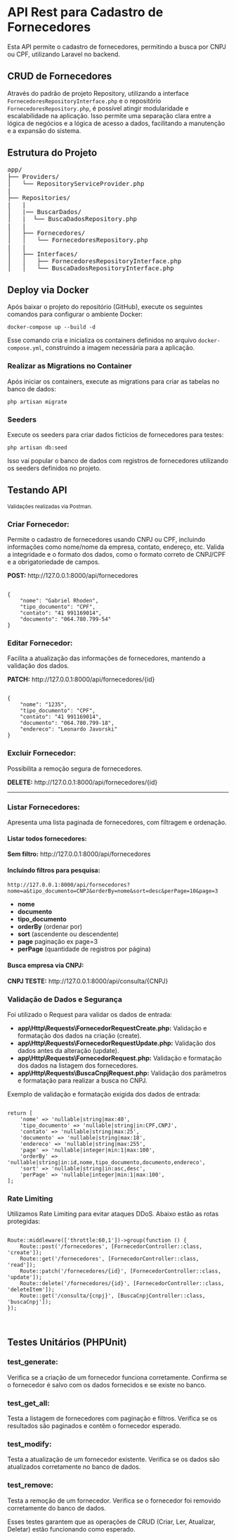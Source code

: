 <h1>API Rest para Cadastro de Fornecedores</h1>

<p>Esta API permite o cadastro de fornecedores, permitindo a busca por CNPJ ou CPF, utilizando Laravel no backend.</p>

<h2>CRUD de Fornecedores</h2>

<p>Através do padrão de projeto Repository, utilizando a interface <code>FornecedoresRepositoryInterface.php</code> e o repositório <code>FornecedoresRepository.php</code>, é possível atingir modularidade e escalabilidade na aplicação. Isso permite uma separação clara entre a lógica de negócios e a lógica de acesso a dados, facilitando a manutenção e a expansão do sistema.</p>

<h2>Estrutura do Projeto</h2>

<pre>
app/
├── Providers/
│   └── RepositoryServiceProvider.php
|
├── Repositories/
|   |
│   |── BuscarDados/
│   |  └── BuscaDadosRepository.php
|   |
│   ├── Fornecedores/
│   │   └── FornecedoresRepository.php
|   |
│   ├── Interfaces/
│   │   ├── FornecedoresRepositoryInterface.php
│   │   └── BuscaDadosRepositoryInterface.php
</pre>

<h2>Deploy via Docker</h2>

<p>Após baixar o projeto do repositório (GitHub), execute os seguintes comandos para configurar o ambiente Docker:</p>

<pre><code>docker-compose up --build -d</code></pre>

<p>Esse comando cria e inicializa os containers definidos no arquivo <code>docker-compose.yml</code>, construindo a imagem necessária para a aplicação.</p>

<h3>Realizar as Migrations no Container</h3>

<p>Após iniciar os containers, execute as migrations para criar as tabelas no banco de dados:</p>

<pre><code>php artisan migrate</code></pre>

<h3>Seeders</h3>

<p>Execute os seeders para criar dados fictícios de fornecedores para testes:</p>

<pre><code>php artisan db:seed</code></pre>

<p>Isso vai popular o banco de dados com registros de fornecedores utilizando os seeders definidos no projeto.</p>

<h2>Testando API</h2>
<small>Validações realizadas via Postman.</small>

<h3><strong>Criar Fornecedor:</strong></h3>
<p>Permite o cadastro de fornecedores usando CNPJ ou CPF, incluindo informações como nome/nome da empresa, contato, endereço, etc. Valida a integridade e o formato dos dados, como o formato correto de CNPJ/CPF e a obrigatoriedade de campos.</p>

<p><strong>POST:</strong> http://127.0.0.1:8000/api/fornecedores</p>

<pre><code>
{
    "nome": "Gabriel Rhoden",
    "tipo_documento": "CPF",
    "contato": "41 991169014",
    "documento": "064.780.799-54"
}
</code></pre>

<h3><strong>Editar Fornecedor:</strong></h3>
<p>Facilita a atualização das informações de fornecedores, mantendo a validação dos dados.</p>

<p><strong>PATCH:</strong> http://127.0.0.1:8000/api/fornecedores/{id}</p>

<pre><code>
{
    "nome": "1235",
    "tipo_documento": "CPF",
    "contato": "41 991169014",
    "documento": "064.780.799-18",
    "endereco": "Leonardo Javorski"
}
</code></pre>

<h3><strong>Excluir Fornecedor:</strong></h3>
<p>Possibilita a remoção segura de fornecedores.</p>

<p><strong>DELETE:</strong> http://127.0.0.1:8000/api/fornecedores/{id}</p>

<hr>

<h3><strong>Listar Fornecedores:</strong></h3>
<p>Apresenta uma lista paginada de fornecedores, com filtragem e ordenação.</p>

<h4><strong>Listar todos fornecedores:</strong></h4>

<p><strong>Sem filtro:</strong> http://127.0.0.1:8000/api/fornecedores</p>

<h4><strong>Incluindo filtros para pesquisa:</strong></h4>

<pre><code>http://127.0.0.1:8000/api/fornecedores?nome=a&tipo_documento=CNPJ&orderBy=nome&sort=desc&perPage=10&page=3</code></pre>

<ul>
  <li><strong>nome</strong></li>
  <li><strong>documento</strong></li>
  <li><strong>tipo_documento</strong></li>
  <li><strong>orderBy</strong> (ordenar por)</li>
  <li><strong>sort</strong> (ascendente ou descendente)</li>
  <li><strong>page</strong> paginação ex page=3</li>
  <li><strong>perPage</strong> (quantidade de registros por página)</li>
</ul>

<h4><strong>Busca empresa via CNPJ:</strong></h4>
<p><strong>CNPJ TESTE:</strong> http://127.0.0.1:8000/api/consulta/{CNPJ}</p>

<h3><strong>Validação de Dados e Segurança</strong></h3>
<p>Foi utilizado o Request para validar os dados de entrada:</p>

<ul>
  <li><strong>app\Http\Requests\FornecedorRequestCreate.php:</strong> Validação e formatação dos dados na criação (create).</li>
  <li><strong>app\Http\Requests\FornecedorRequestUpdate.php:</strong> Validação dos dados antes da alteração (update).</li>
  <li><strong>app\Http\Requests\FornecedorRequest.php:</strong> Validação e formatação dos dados na listagem dos fornecedores.</li>
  <li><strong>app\Http\Requests\BuscaCnpjRequest.php:</strong> Validação dos parâmetros e formatação para realizar a busca no CNPJ.</li>
</ul>

<p>Exemplo de validação e formatação exigida dos dados de entrada:</p>

<pre><code>
return [
    'nome' => 'nullable|string|max:40',
    'tipo_documento' => 'nullable|string|in:CPF,CNPJ',
    'contato' => 'nullable|string|max:25',
    'documento' => 'nullable|string|max:18',
    'endereco' => 'nullable|string|max:255',
    'page' => 'nullable|integer|min:1|max:100',
    'orderBy' => 'nullable|string|in:id,nome,tipo_documento,documento,endereco',
    'sort' => 'nullable|string|in:asc,desc',
    'perPage' => 'nullable|integer|min:1|max:100',
];
</code></pre>

<h3><strong>Rate Limiting</strong></h3>
<p>Utilizamos Rate Limiting para evitar ataques DDoS. Abaixo estão as rotas protegidas:</p>

<pre><code>
Route::middleware(['throttle:60,1'])->group(function () {
    Route::post('/fornecedores', [FornecedorController::class, 'create']);
    Route::get('/fornecedores', [FornecedorController::class, 'read']);
    Route::patch('/fornecedores/{id}', [FornecedorController::class, 'update']);
    Route::delete('/fornecedores/{id}', [FornecedorController::class, 'deleteItem']);
    Route::get('/consulta/{cnpj}', [BuscaCnpjController::class, 'buscaCnpj']);
});


</code></pre>
<h2>Testes Unitários (PHPUnit)</h2>

<h3><strong>test_generate:</strong></h3>
<p>Verifica se a criação de um fornecedor funciona corretamente. Confirma se o fornecedor é salvo com os dados fornecidos e se existe no banco.</p>

<h3><strong>test_get_all:</strong></h3>
<p>Testa a listagem de fornecedores com paginação e filtros. Verifica se os resultados são paginados e contêm o fornecedor esperado.</p>

<h3><strong>test_modify:</strong></h3>
<p>Testa a atualização de um fornecedor existente. Verifica se os dados são atualizados corretamente no banco de dados.</p>

<h3><strong>test_remove:</strong></h3>
<p>Testa a remoção de um fornecedor. Verifica se o fornecedor foi removido corretamente do banco de dados.</p>

<p>Esses testes garantem que as operações de CRUD (Criar, Ler, Atualizar, Deletar) estão funcionando como esperado.</p>
